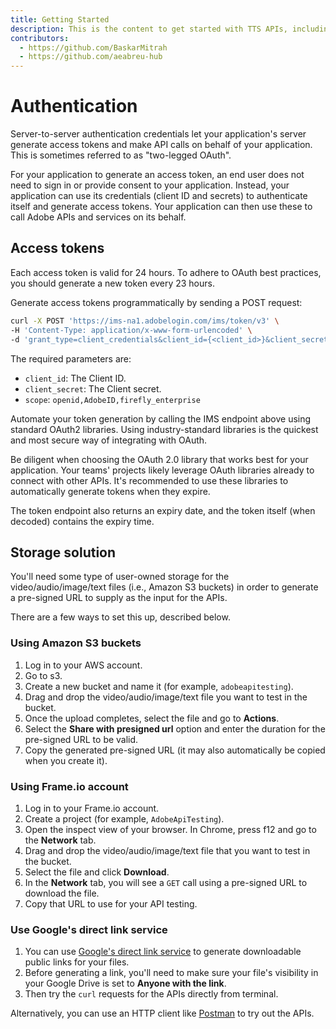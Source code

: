 ```yaml
---
title: Getting Started
description: This is the content to get started with TTS APIs, including authentication and set up.
contributors:
  - https://github.com/BaskarMitrah
  - https://github.com/aeabreu-hub
---
```

# Authentication

<InlineAlert slots="text" />

Server-to-server authentication credentials let your application's server generate access tokens and make API calls on behalf of your application. This is sometimes referred to as "two-legged OAuth".

For your application to generate an access token, an end user does not need to sign in or provide consent to your application. Instead, your application can use its credentials (client ID and secrets) to authenticate itself and generate access tokens. Your application can then use these to call Adobe APIs and services on its behalf.

## Access tokens

Each access token is valid for 24 hours. To adhere to OAuth best practices, you should generate a new token every 23 hours.

Generate access tokens programmatically by sending a POST request:

```bash
curl -X POST 'https://ims-na1.adobelogin.com/ims/token/v3' \
-H 'Content-Type: application/x-www-form-urlencoded' \
-d 'grant_type=client_credentials&client_id={<client_id>}&client_secret={<client_secret>}&scope=openid,AdobeID,firefly_enterprise'
```

The required parameters are:

- ```client_id```: The Client ID.
- ```client_secret```: The Client secret.
- ```scope```: ```openid,AdobeID,firefly_enterprise```

Automate your token generation by calling the IMS endpoint above using standard OAuth2 libraries. Using industry-standard libraries is the quickest and most secure way of integrating with OAuth.

Be diligent when choosing the OAuth 2.0 library that works best for your application. Your teams' projects likely leverage OAuth libraries already to connect with other APIs. It's recommended to use these libraries to automatically generate tokens when they expire.

The token endpoint also returns an expiry date, and the token itself (when decoded) contains the expiry time.

## Storage solution

You'll need some type of user-owned storage for the video/audio/image/text files (i.e., Amazon S3 buckets) in order to generate a pre-signed URL to supply as the input for the APIs.

There are a few ways to set this up, described below.

### Using Amazon S3 buckets

1. Log in to your AWS account.
2. Go to s3.
3. Create a new bucket and name it (for example, ```adobeapitesting```).
4. Drag and drop the video/audio/image/text file you want to test in the bucket.
5. Once the upload completes, select the file and go to **Actions**.
6. Select the **Share with presigned url** option and enter the duration for the pre-signed URL to be valid.
7. Copy the generated pre-signed URL (it may also automatically be copied when you create it).

### Using Frame.io account

1. Log in to your Frame.io account.
2. Create a project (for example, ```AdobeApiTesting```).
3. Open the inspect view of your browser. In Chrome, press f12 and go to the **Network** tab.
4. Drag and drop the video/audio/image/text file that you want to test in the bucket.
5. Select the file and click **Download**.
6. In the **Network** tab, you will see a ```GET``` call using a pre-signed URL to download the file.
7. Copy that URL to use for your API testing.

### Use Google's direct link service

1. You can use [Google's direct link service](https://sites.google.com/site/gdocs2direct/?authuser=1&pli=1) to generate downloadable public links for your files.
2. Before generating a link, you'll need to make sure your file's visibility in your Google Drive is set to **Anyone with the link**.
3. Then try the `curl` requests for the APIs directly from terminal.

Alternatively, you can use an HTTP client like [Postman](https://www.postman.com/) to try out the APIs.
